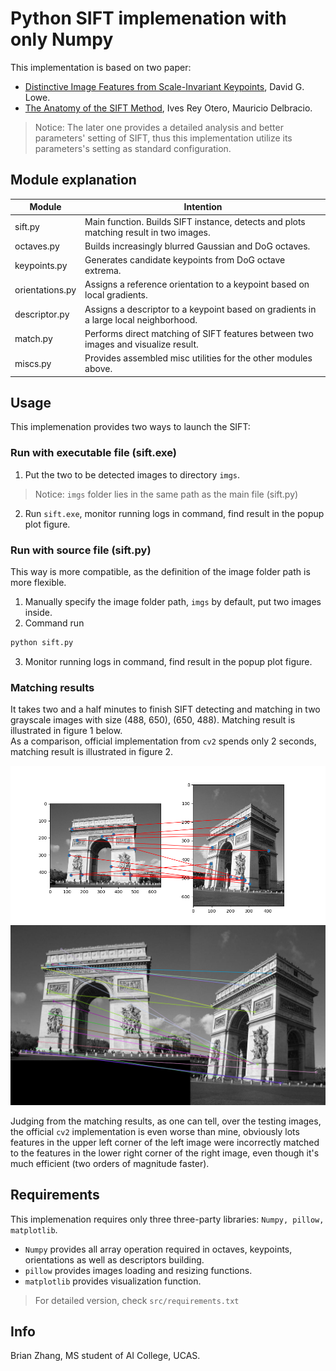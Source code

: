 # Python SIFT implemenation with only Numpy
This implementation is based on two paper:
- [Distinctive Image Features from Scale-Invariant Keypoints](https://www.cs.ubc.ca/~lowe/papers/ijcv04.pdf), David G. Lowe.
- [The Anatomy of the SIFT Method](http://www.ipol.im/pub/art/2014/82/article.pdf), Ives Rey Otero, Mauricio Delbracio.
> Notice: The later one provides a detailed analysis and better parameters' setting of SIFT, thus this implementation utilize 
its parameters's setting as standard configuration.


## Module explanation
| Module                   | Intention                                                                            |
|--------------------------|--------------------------------------------------------------------------------------|
| sift.py                  | Main function. Builds SIFT instance, detects and plots matching result in two images.|
| octaves.py               | Builds increasingly blurred Gaussian and DoG octaves.                                |
| keypoints.py             | Generates candidate keypoints from DoG octave extrema.                               |
| orientations.py          | Assigns a reference orientation to a keypoint based on local gradients.              |
| descriptor.py            | Assigns a descriptor to a keypoint based on gradients in a large local neighborhood. |
| match.py                 | Performs direct matching of SIFT features between two images and visualize result.   |
| miscs.py                 | Provides assembled misc utilities for the other modules above.                       |


## Usage
This implemenation provides two ways to launch the SIFT:

### Run with executable file (sift.exe)
1. Put the two to be detected images to directory ```imgs```.
> Notice: ```imgs``` folder lies in the same path as the main file (sift.py)
2. Run ```sift.exe```, monitor running logs in command, find result in the popup plot figure.

### Run with source file (sift.py)
This way is more compatible, as the definition of the image folder path is more flexible.
1. Manually specify the image folder path, ```imgs``` by default, put two images inside.
2. Command run
```bash
python sift.py
```
3. Monitor running logs in command, find result in the popup plot figure.


### Matching results
It takes two and a half minutes to finish SIFT detecting and matching in two grayscale images with size (488, 650), (650, 488).
Matching result is illustrated in figure 1 below. \
As a comparison, official implementation from ```cv2``` spends only 2 seconds, matching result is illustrated in figure 2.
<p align="center">
<img src="results/match_fig.png" width="800" alt="From scratch">
<img src="results/cv2_matching.png" width="600" alt="cv2">
</p>

Judging from the matching results, as one can tell, over the testing images, the official ```cv2``` implementation is even worse than mine, obviously lots features in the upper left corner of the left image were incorrectly matched to the features in the lower right corner of the right image, even though it's much efficient (two orders of magnitude faster).


## Requirements
This implemenation requires only three three-party libraries: ```Numpy, pillow, matplotlib```.
- ```Numpy``` provides all array operation required in octaves, keypoints, orientations as well as descriptors building.
- ```pillow``` provides images loading and resizing functions.
- ```matplotlib``` provides visualization function.
> For detailed version, check ```src/requirements.txt```


## Info
Brian Zhang, MS student of AI College, UCAS.
